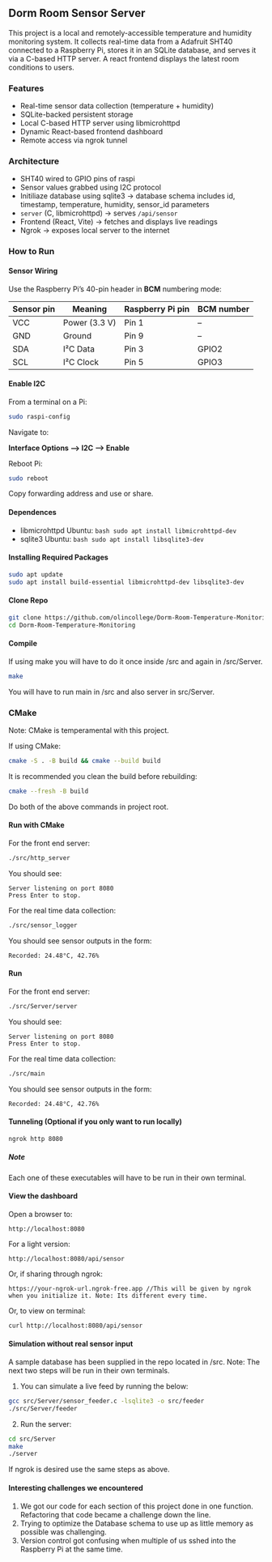 ## Dorm Room Sensor Server

This project is a local and remotely-accessible temperature and humidity monitoring system. It collects real-time data from a Adafruit SHT40 connected to a Raspberry Pi, stores it in an SQLite database, and serves it via a C-based HTTP server. A react frontend displays the latest room conditions to users.

### Features

- Real-time sensor data collection (temperature + humidity)
- SQLite-backed persistent storage
- Local C-based HTTP server using libmicrohttpd
- Dynamic React-based frontend dashboard
- Remote access via ngrok tunnel

### Architecture

- SHT40 wired to GPIO pins of raspi
- Sensor values grabbed using I2C protocol
- Initiliaze database using sqlite3 → database schema includes id, timestamp, temperature, humidity, sensor_id parameters
- `server` (C, libmicrohttpd) → serves `/api/sensor`
- Frontend (React, Vite) → fetches and displays live readings
- Ngrok → exposes local server to the internet

### How to Run

#### Sensor Wiring

Use the Raspberry Pi’s 40-pin header in **BCM** numbering mode:

| Sensor pin | Meaning       | Raspberry Pi pin | BCM number |
| ---------- | ------------- | ---------------- | ---------- |
| VCC        | Power (3.3 V) | Pin 1            | –          |
| GND        | Ground        | Pin 9            | –          |
| SDA        | I²C Data      | Pin 3            | GPIO2      |
| SCL        | I²C Clock     | Pin 5            | GPIO3      |

#### Enable I2C

From a terminal on a Pi:

```bash
sudo raspi-config
```

Navigate to:

**Interface Options --> I2C --> Enable**

Reboot Pi:

```bash
sudo reboot
```

Copy forwarding address and use or share.

#### Dependences

- libmicrohttpd
  Ubuntu: `bash sudo apt install libmicrohttpd-dev `
- sqlite3
  Ubuntu: `bash sudo apt install libsqlite3-dev `

#### Installing Required Packages

```bash
sudo apt update
sudo apt install build-essential libmicrohttpd-dev libsqlite3-dev
```

#### Clone Repo

```bash
git clone https://github.com/olincollege/Dorm-Room-Temperature-Monitoring.git
cd Dorm-Room-Temperature-Monitoring
```

#### Compile

If using make you will have to do it once inside /src and again in /src/Server.

```bash
make
```

You will have to run main in /src and also server in src/Server.

### CMake

Note: CMake is temperamental with this project.

If using CMake:

```bash
cmake -S . -B build && cmake --build build
```

It is recommended you clean the build before rebuilding:

```bash
cmake --fresh -B build
```

Do both of the above commands in project root.

#### Run with CMake

For the front end server:

```bash
./src/http_server
```

You should see:

```
Server listening on port 8080
Press Enter to stop.
```

For the real time data collection:

```bash
./src/sensor_logger
```

You should see sensor outputs in the form:

```
Recorded: 24.48°C, 42.76%
```

#### Run

For the front end server:

```bash
./src/Server/server
```

You should see:

```
Server listening on port 8080
Press Enter to stop.
```

For the real time data collection:

```bash
./src/main
```

You should see sensor outputs in the form:

```
Recorded: 24.48°C, 42.76%
```

#### Tunneling (Optional if you only want to run locally)

```bash
ngrok http 8080
```

##### Note

Each one of these executables will have to be run in their own terminal.

#### View the dashboard

Open a browser to:

```
http://localhost:8080
```

For a light version:

```
http://localhost:8080/api/sensor
```

Or, if sharing through ngrok:

```
https://your-ngrok-url.ngrok-free.app //This will be given by ngrok when you initialize it. Note: Its different every time.
```

Or, to view on terminal:

```bash
curl http://localhost:8080/api/sensor
```

#### Simulation without real sensor input

A sample database has been supplied in the repo located in /src. Note: The next two steps will be run in their own terminals.

1. You can simulate a live feed by running the below:

```bash
gcc src/Server/sensor_feeder.c -lsqlite3 -o src/feeder
./src/Server/feeder
```

2. Run the server:

```bash
cd src/Server
make
./server
```

If ngrok is desired use the same steps as above.

#### Interesting challenges we encountered

1. We got our code for each section of this project done in one function. Refactoring that code became a challenge down the line.
2. Trying to optimize the Database schema to use up as little memory as possible was challenging.
3. Version control got confusing when multiple of us sshed into the Raspberry Pi at the same time.
